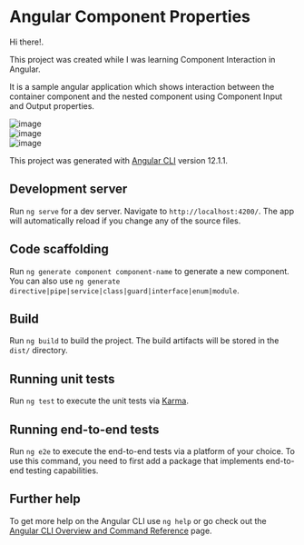 # Angular Component Properties

Hi there!.

This project was created while I was learning Component Interaction in Angular. 

It is a sample angular application which shows interaction between the container component and the nested component using Component Input and Output properties.

![image](https://user-images.githubusercontent.com/43133633/154007122-8c742e06-8aea-40cc-a0f3-058f65e32dc3.png)                                                            
![image](https://user-images.githubusercontent.com/43133633/154007171-c4af1d0a-63ef-4058-b3a7-15b2bbbd4cc1.png)                                                        
![image](https://user-images.githubusercontent.com/43133633/154007203-655b1cf8-746d-44e4-a441-3cf4b279dfa0.png)

This project was generated with [Angular CLI](https://github.com/angular/angular-cli) version 12.1.1.

## Development server

Run `ng serve` for a dev server. Navigate to `http://localhost:4200/`. The app will automatically reload if you change any of the source files.

## Code scaffolding

Run `ng generate component component-name` to generate a new component. You can also use `ng generate directive|pipe|service|class|guard|interface|enum|module`.

## Build

Run `ng build` to build the project. The build artifacts will be stored in the `dist/` directory.

## Running unit tests

Run `ng test` to execute the unit tests via [Karma](https://karma-runner.github.io).

## Running end-to-end tests

Run `ng e2e` to execute the end-to-end tests via a platform of your choice. To use this command, you need to first add a package that implements end-to-end testing capabilities.

## Further help

To get more help on the Angular CLI use `ng help` or go check out the [Angular CLI Overview and Command Reference](https://angular.io/cli) page.

